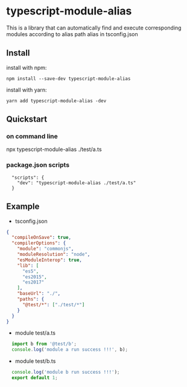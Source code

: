 # typescript-module-alias

This is a library that can automatically find and execute corresponding modules according to alias path alias in tsconfig.json

## Install

install with npm:
```
npm install --save-dev typescript-module-alias
```

install with yarn:
```
yarn add typescript-module-alias -dev
```

## Quickstart

### on command line
npx typescript-module-alias ./test/a.ts

### package.json scripts
```
  "scripts": {
    "dev": "typescript-module-alias ./test/a.ts"
  }
```

## Example
- tsconfig.json
```json
{
  "compileOnSave": true,
  "compilerOptions": {
    "module": "commonjs",
    "moduleResolution": "node",
    "esModuleInterop": true,
    "lib": [
      "es5",
      "es2015",
      "es2017"
    ],
    "baseUrl": "./",
    "paths": {
      "@test/*": ["./test/*"]
    }
  }
}
```
- module test/a.ts
```ts
  import b from '@test/b';
  console.log('module a run success !!!', b);
```

- module test/b.ts
```ts
  console.log('module b run success !!!');
  export default 1;
```


